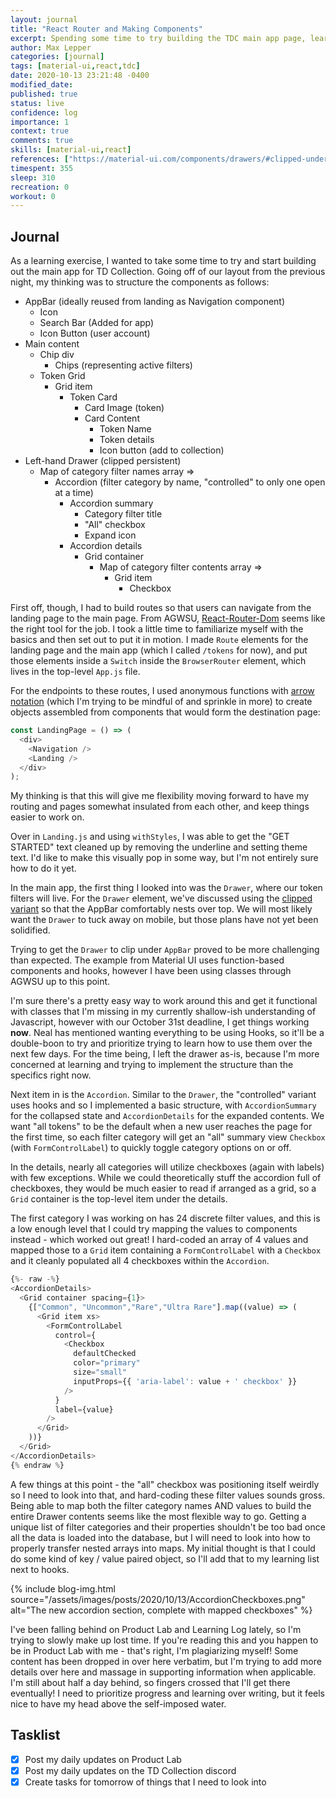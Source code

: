 ```yaml
---
layout: journal
title: "React Router and Making Components"
excerpt: Spending some time to try building the TDC main app page, learning how to use React Router, and identifying that I really need to learn Hooks.
author: Max Lepper
categories: [journal]
tags: [material-ui,react,tdc]
date: 2020-10-13 23:21:48 -0400
modified_date:
published: true
status: live
confidence: log
importance: 1
context: true
comments: true
skills: [material-ui,react]
references: ["https://material-ui.com/components/drawers/#clipped-under-the-app-bar","https://material-ui.com/components/accordion/#controlled-accordion","https://material-ui.com/components/checkboxes/#checkbox-with-formcontrollabel","https://reactrouter.com/web/guides/quick-start","https://developer.mozilla.org/en-US/docs/Web/JavaScript/Reference/Template_literals","https://developers.google.com/web/updates/2015/01/ES6-Template-Strings","https://stackoverflow.com/questions/44796786/how-to-set-a-background-image-in-reactjs","https://www.w3schools.com/js/js_arrow_function.asp"]
timespent: 355
sleep: 310
recreation: 0
workout: 0
---
```


## Journal

As a learning exercise, I wanted to take some time to try and start building out the main app for TD Collection. Going off of our layout from the previous night, my thinking was to structure the components as follows:

- AppBar (ideally reused from landing as Navigation component)
  - Icon
  - Search Bar (Added for app)
  - Icon Button (user account)
- Main content
  - Chip div
    - Chips (representing active filters)
  - Token Grid
    - Grid item
      - Token Card
        - Card Image (token)
        - Card Content
          - Token Name
          - Token details
          - Icon button (add to collection)
- Left-hand Drawer (clipped persistent)
  - Map of category filter names array =>
    - Accordion (filter category by name, "controlled" to only one open at a time)
      - Accordion summary
        - Category filter title
        - "All" checkbox
        - Expand icon
      - Accordion details
        - Grid container
          - Map of category filter contents array =>
            - Grid item
              - Checkbox

First off, though, I had to build routes so that users can navigate from the landing page to the main page. From AGWSU, [React-Router-Dom]({{page.references[3]}}) seems like the right tool for the job. I took a little time to familiarize myself with the basics and then set out to put it in motion. I made `Route` elements for the landing page and the main app (which I called `/tokens` for now), and put those elements inside a `Switch` inside the `BrowserRouter` element, which lives in the top-level `App.js` file.

For the endpoints to these routes, I used anonymous functions with [arrow notation]({{page.references[7]}}) (which I'm trying to be mindful of and sprinkle in more) to create objects assembled from components that would form the destination page:

```javascript
const LandingPage = () => (
  <div>
    <Navigation />
    <Landing />
  </div>
);
```

My thinking is that this will give me flexibility moving forward to have my routing and pages somewhat insulated from each other, and keep things easier to work on.

Over in `Landing.js` and using `withStyles`, I was able to get the "GET STARTED" text cleaned up by removing the underline and setting theme text. I'd like to make this visually pop in some way, but I'm not entirely sure how to do it yet.

In the main app, the first thing I looked into was the `Drawer`, where our token filters will live. For the `Drawer` element, we've discussed using the [clipped variant]({{page.references[0]}}) so that the AppBar comfortably nests over top. We will most likely want the `Drawer` to tuck away on mobile, but those plans have not yet been solidified.

Trying to get the `Drawer` to clip under `AppBar` proved to be more challenging than expected. The example from Material UI uses function-based components and hooks, however I have been using classes through AGWSU up to this point.

I'm sure there's a pretty easy way to work around this and get it functional with classes that I'm missing in my currently shallow-ish understanding of Javascript, however with our October 31st deadline, I get things working **now**. Neal has mentioned wanting everything to be using Hooks, so it'll be a double-boon to try and prioritize trying to learn how to use them over the next few days. For the time being, I left the drawer as-is, because I'm more concerned at learning and trying to implement the structure than the specifics right now.

Next item in is the `Accordion`. Similar to the `Drawer`, the "controlled" variant uses hooks and so I implemented a basic structure, with `AccordionSummary` for the collapsed state and `AccordionDetails` for the expanded contents. We want "all tokens" to be the default when a new user reaches the page for the first time, so each filter category will get an "all" summary view `Checkbox` (with `FormControlLabel`) to quickly toggle category options on or off.

In the details, nearly all categories will utilize checkboxes (again with labels) with few exceptions. While we could theoretically stuff the accordion full of checkboxes, they would be much easier to read if arranged as a grid, so a `Grid` container is the top-level item under the details.

The first category I was working on has 24 discrete filter values, and this is a low enough level that I could try mapping the values to components instead - which worked out great! I hard-coded an array of 4 values and mapped those to a `Grid` item containing a `FormControlLabel` with a `Checkbox` and it cleanly populated all 4 checkboxes within the `Accordion`.

```javascript
{%- raw -%}
<AccordionDetails>
  <Grid container spacing={1}>
    {["Common", "Uncommon","Rare","Ultra Rare"].map((value) => (
      <Grid item xs>
        <FormControlLabel
          control={
            <Checkbox
              defaultChecked
              color="primary"
              size="small"
              inputProps={{ 'aria-label': value + ' checkbox' }}
            />
          }
          label={value}
        />
      </Grid>
    ))}
  </Grid>
</AccordionDetails>
{% endraw %}
```

A few things at this point - the "all" checkbox was positioning itself weirdly so I need to look into that, and hard-coding these filter values sounds gross. Being able to map both the filter category names AND values to build the entire Drawer contents seems like the most flexible way to go. Getting a unique list of filter categories and their properties shouldn't be too bad once all the data is loaded into the database, but I will need to look into how to properly transfer nested arrays into maps. My initial thought is that I could do some kind of key / value paired object, so I'll add that to my learning list next to hooks.

{% include blog-img.html source="/assets/images/posts/2020/10/13/AccordionCheckboxes.png" alt="The new accordion section, complete with mapped checkboxes" %}

I've been falling behind on Product Lab and Learning Log lately, so I'm trying to slowly make up lost time. If you're reading this and you happen to be in Product Lab with me - that's right, I'm plagiarizing myself! Some content has been dropped in over here verbatim, but I'm trying to add more details over here and massage in supporting information when applicable. I'm still about half a day behind, so fingers crossed that I'll get there eventually! I need to prioritize progress and learning over writing, but it feels nice to have my head above the self-imposed water.

## Tasklist

- [x] Post my daily updates on Product Lab
- [x] Post my daily updates on the TD Collection discord
- [x] Create tasks for tomorrow of things that I need to look into